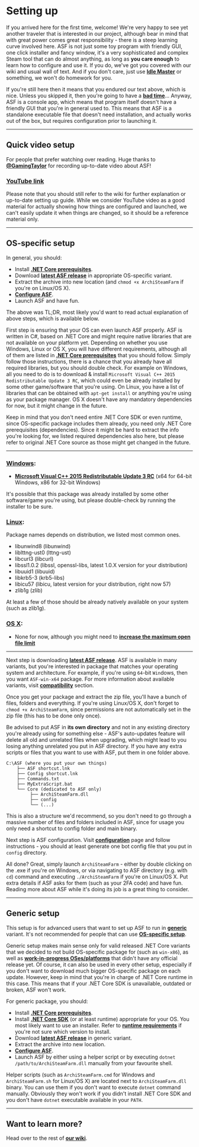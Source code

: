 # Setting up

If you arrived here for the first time, welcome! We're very happy to see yet another traveler that is interested in our project, although bear in mind that with great power comes great responsibility - there is a steep learning curve involved here. ASF is not just some toy program with friendly GUI, one click installer and fancy window, it's a very sophisticated and complex Steam tool that can do almost anything, as long as **you care enough** to learn how to configure and use it. If you do, we've got you covered with our wiki and usual wall of text. And if you don't care, just use **[Idle Master](http://www.steamidlemaster.com/)** or something, we won't do homework for you.

If you're still here then it means that you endured our text above, which is nice. Unless you skipped it, then you're going to have a **[bad time](https://www.youtube.com/watch?v=87kxspJmhs8)**... Anyway, ASF is a console app, which means that program itself doesn't have a friendly GUI that you're in general used to. This means that ASF is a standalone executable file that doesn't need installation, and actually works out of the box, but requires configuration prior to launching it.

***

## Quick video setup

For people that prefer watching over reading. Huge thanks to **[@GamingTaylor](https://www.youtube.com/channel/UCTjrsQgjZmBzYzWaAh0zI3Q)** for recording up-to-date video about ASF!

### **[YouTube link](https://www.youtube.com/watch?v=gi2UjXtGWgc)**

Please note that you should still refer to the wiki for further explanation or up-to-date setting up guide. While we consider YouTube video as a good material for actually showing how things are configured and launched, we can't easily update it when things are changed, so it should be a reference material only.

***

## OS-specific setup

In general, you should:
- Install **[.NET Core prerequisites](https://github.com/dotnet/core/blob/master/Documentation/prereqs.md)**.
- Download **[latest ASF release](https://github.com/JustArchi/ArchiSteamFarm/releases/latest)** in appropriate OS-specific variant.
- Extract the archive into new location (and `chmod +x ArchiSteamFarm` if you're on Linux/OS X).
- **[Configure ASF](https://github.com/JustArchi/ArchiSteamFarm/wiki/Configuration)**.
- Launch ASF and have fun.

The above was TL;DR, most likely you'd want to read actual explanation of above steps, which is available below.

First step is ensuring that your OS can even launch ASF properly. ASF is written in C#, based on .NET Core and might require native libraries that are not available on your platform yet. Depending on whether you use Windows, Linux or OS X, you will have different requirements, although all of them are listed in **[.NET Core prerequisites](https://github.com/dotnet/core/blob/master/Documentation/prereqs.md)** that you should follow. Simply follow those instructions, there is a chance that you already have all required libraries, but you should double check. For example on Windows, all you need to do is to download & install `Microsoft Visual C++ 2015 Redistributable Update 3 RC`, which could even be already installed by some other game/software that you're using. On Linux, you have a list of libraries that can be obtained with `apt-get install` or anything you're using as your package manager. OS X doesn't have any mandatory dependencies for now, but it might change in the future.

Keep in mind that you don't need entire .NET Core SDK or even runtime, since OS-specific package includes them already, you need only .NET Core prerequisites (dependencies). Since it might be hard to extract the info you're looking for, we listed required dependencies also here, but please refer to original .NET Core source as those might get changed in the future.

---

### **[Windows](https://docs.microsoft.com/en-us/dotnet/core/windows-prerequisites?tabs=netcore2x)**:
- **[Microsoft Visual C++ 2015 Redistributable Update 3 RC](https://www.microsoft.com/en-us/download/details.aspx?id=52685)** (x64 for 64-bit Windows, x86 for 32-bit Windows)

It's possible that this package was already installed by some other software/game you're using, but please double-check by running the installer to be sure.

### **[Linux](https://docs.microsoft.com/en-us/dotnet/core/linux-prerequisites?tabs=netcore2x)**:
Package names depends on distribution, we listed most common ones.
- libunwind8 (libunwind)
- liblttng-ust0 (lttng-ust)
- libcurl3 (libcurl)
- libssl1.0.2 (libssl, openssl-libs, latest 1.0.X version for your distribution)
- libuuid1 (libuuid)
- libkrb5-3 (krb5-libs)
- libicu57 (libicu, latest version for your distribution, right now 57)
- zlib1g (zlib)

At least a few of those should be already natively available on your system (such as zlib1g).

### **[OS X](https://docs.microsoft.com/en-us/dotnet/core/macos-prerequisites)**:
- None for now, although you might need to **[increase the maximum open file limit](https://docs.microsoft.com/en-us/dotnet/core/macos-prerequisites?tabs=netcore2x#increase-the-maximum-open-file-limit)**

---

Next step is downloading **[latest ASF release](https://github.com/JustArchi/ArchiSteamFarm/releases/latest)**. ASF is available in many variants, but you're interested in package that matches your operating system and architecture. For example, if you're using `64`-bit `Win`dows, then you want `ASF-win-x64` package. For more information about available variants, visit **[compatibility](https://github.com/JustArchi/ArchiSteamFarm/wiki/Compatibility)** section.

Once you get your package and extract the zip file, you'll have a bunch of files, folders and everything. If you're using Linux/OS X, don't forget to `chmod +x ArchiSteamFarm`, since permissions are not automatically set in the zip file (this has to be done only once).

Be advised to put ASF in **its own directory** and not in any existing directory you're already using for something else - ASF's auto-updates feature will delete all old and unrelated files when upgrading, which might lead to you losing anything unrelated you put in ASF directory. If you have any extra scripts or files that you want to use with ASF, put them in one folder above.

```
C:\ASF (where you put your own things)
    ├── ASF shortcut.lnk
    ├── Config shortcut.lnk
    ├── Commands.txt
    ├── MyExtraScript.bat
    └── Core (dedicated to ASF only)
         ├── ArchiSteamFarm.dll
         ├── config
         └── (...)
```

This is also a structure we'd recommend, so you don't need to go through a massive number of files and folders included in ASF, since for usage you only need a shortcut to config folder and main binary.

Next step is ASF configuration. Visit **[configuration](https://github.com/JustArchi/ArchiSteamFarm/wiki/Configuration)** page and follow instructions - you should at least generate one bot config file that you put in `config` directory.

All done? Great, simply launch `ArchiSteamFarm` - either by double clicking on the .exe if you're on Windows, or via navigating to ASF directory (e.g. with `cd`) command and executing `./ArchiSteamFarm` if you're on Linux/OS X. Put extra details if ASF asks for them (such as your 2FA code) and have fun. Reading more about ASF while it's doing its job is a great thing to consider.

***

## Generic setup

This setup is for advanced users that want to set up ASF to run in **[generic](https://github.com/JustArchi/ArchiSteamFarm/wiki/Compatibility#generic)** variant. It's not recommended for people that can use **[OS-specific setup](https://github.com/JustArchi/ArchiSteamFarm/wiki/Setting-up#os-specific-setup)**.

Generic setup makes main sense only for valid released .NET Core variants that we decided to not build OS-specific package for (such as `win-x86`), as well as **[work-in-progress OSes/platforms](https://github.com/dotnet/core/blob/master/roadmap.md#supported-os-versions)** that didn't have any official release yet. Of course, it can also be used in every other setup, especially if you don't want to download much bigger OS-specific package on each update. However, keep in mind that you're in charge of .NET Core runtime in this case. This means that if your .NET Core SDK is unavailable, outdated or broken, ASF won't work.

For generic package, you should:
- Install **[.NET Core prerequisites](https://github.com/dotnet/core/blob/master/Documentation/prereqs.md)**.
- Install **[.NET Core SDK](https://www.microsoft.com/net/download/core#/sdk)** (or at least runtime) appropriate for your OS. You most likely want to use an installer. Refer to **[runtime requirements](https://github.com/JustArchi/ArchiSteamFarm/wiki/Compatibility#runtime-requirements)** if you're not sure which version to install.
- Download **[latest ASF release](https://github.com/JustArchi/ArchiSteamFarm/releases/latest)** in generic variant.
- Extract the archive into new location.
- **[Configure ASF](https://github.com/JustArchi/ArchiSteamFarm/wiki/Configuration)**.
- Launch ASF by either using a helper script or by executing `dotnet /path/to/ArchiSteamFarm.dll` manually from your favourite shell.

Helper scripts (such as `ArchiSteamFarm.cmd` for Windows and `ArchiSteamFarm.sh` for Linux/OS X) are located next to `ArchiSteamFarm.dll` binary. You can use them if you don't want to execute `dotnet` command manually. Obviously they won't work if you didn't install .NET Core SDK and you don't have `dotnet` executable available in your `PATH`.

***

## Want to learn more?

Head over to the rest of **[our wiki](https://github.com/JustArchi/ArchiSteamFarm/wiki)**.